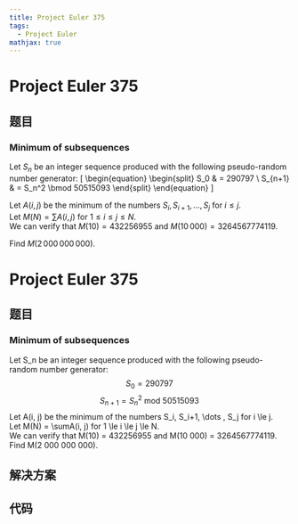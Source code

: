 ```yaml
---
title: Project Euler 375
tags:
  - Project Euler
mathjax: true
---
```

<escape><!-- more --></escape>
    
# Project Euler 375
## 题目
### Minimum of subsequences

Let $S_n$ be an integer sequence produced with the following pseudo-random number generator:
\[
\begin{equation}
\begin{split}
S_0 &amp; = 290797 \\
S_{n+1} &amp; = S_n^2 \bmod 50515093
\end{split}
\end{equation}
\]


Let $A(i, j)$ be the minimum of the numbers $S_i, S_{i+1}, \ldots, S_j$ for $i\le j$.<br />
Let $M(N) = \sum A(i, j)$ for $1 \le i \le j \le N$.<br />
We can verify that $M(10) = 432256955$ and $M(10\,000) = 3264567774119$.


Find $M(2\,000\,000\,000)$.



# Project Euler 375
## 题目
### Minimum of subsequences

Let S_n be an integer sequence produced with the following pseudo-random number generator:
$$S_0=290797$$ $$S_{n+1}=S_n^2 \text{ mod } 50515093$$
Let A(i, j) be the minimum of the numbers S_i, S_i+1, \dots , S_j for i \le j.<br>Let M(N) = \sumA(i, j) for 1 \le i \le j \le N.<br>We can verify that M(10) = 432256955 and M(10 000) = 3264567774119.
Find M(2 000 000 000).


## 解决方案


## 代码


